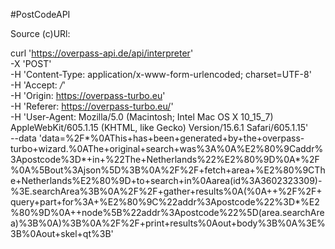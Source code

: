 #PostCodeAPI

Source (c)URl: 

curl 'https://overpass-api.de/api/interpreter' \
-X 'POST' \
-H 'Content-Type: application/x-www-form-urlencoded; charset=UTF-8' \
-H 'Accept: */*' \
-H 'Origin: https://overpass-turbo.eu' \
-H 'Referer: https://overpass-turbo.eu/' \
-H 'User-Agent: Mozilla/5.0 (Macintosh; Intel Mac OS X 10_15_7) AppleWebKit/605.1.15 (KHTML, like Gecko) Version/15.6.1 Safari/605.1.15' \
--data 'data=%2F*%0AThis+has+been+generated+by+the+overpass-turbo+wizard.%0AThe+original+search+was%3A%0A%E2%80%9Caddr%3Apostcode%3D*+in+%22The+Netherlands%22%E2%80%9D%0A*%2F%0A%5Bout%3Ajson%5D%3B%0A%2F%2F+fetch+area+%E2%80%9CThe+Netherlands%E2%80%9D+to+search+in%0Aarea(id%3A3602323309)-%3E.searchArea%3B%0A%2F%2F+gather+results%0A(%0A++%2F%2F+query+part+for%3A+%E2%80%9C%22addr%3Apostcode%22%3D*%E2%80%9D%0A++node%5B%22addr%3Apostcode%22%5D(area.searchArea)%3B%0A)%3B%0A%2F%2F+print+results%0Aout+body%3B%0A%3E%3B%0Aout+skel+qt%3B'
